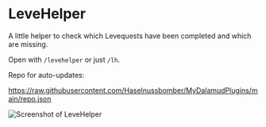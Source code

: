 # LeveHelper

A little helper to check which Levequests have been completed and which are missing.

Open with `/levehelper` or just `/lh`.

Repo for auto-updates:

https://raw.githubusercontent.com/Haselnussbomber/MyDalamudPlugins/main/repo.json

![Screenshot of LeveHelper](https://user-images.githubusercontent.com/96642047/180695399-bec5a966-3509-47c4-b3ed-ce27cd4bed52.png)
